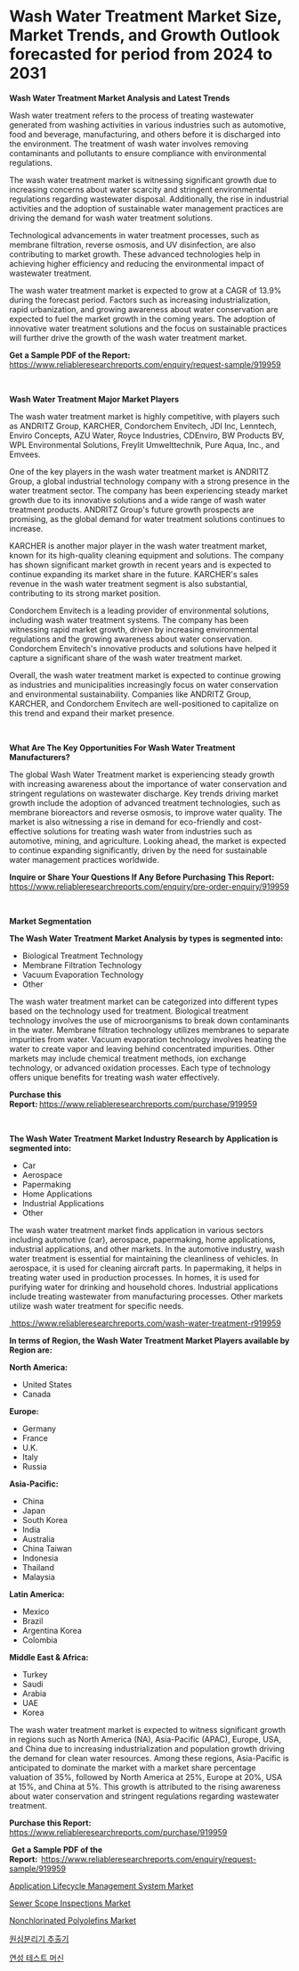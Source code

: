 <p><h1>Wash Water Treatment Market Size, Market Trends, and Growth Outlook forecasted for period from 2024 to 2031</h1></p><p><strong>Wash Water Treatment Market Analysis and Latest Trends</strong></p>
<p><p>Wash water treatment refers to the process of treating wastewater generated from washing activities in various industries such as automotive, food and beverage, manufacturing, and others before it is discharged into the environment. The treatment of wash water involves removing contaminants and pollutants to ensure compliance with environmental regulations.</p><p>The wash water treatment market is witnessing significant growth due to increasing concerns about water scarcity and stringent environmental regulations regarding wastewater disposal. Additionally, the rise in industrial activities and the adoption of sustainable water management practices are driving the demand for wash water treatment solutions.</p><p>Technological advancements in water treatment processes, such as membrane filtration, reverse osmosis, and UV disinfection, are also contributing to market growth. These advanced technologies help in achieving higher efficiency and reducing the environmental impact of wastewater treatment.</p><p>The wash water treatment market is expected to grow at a CAGR of 13.9% during the forecast period. Factors such as increasing industrialization, rapid urbanization, and growing awareness about water conservation are expected to fuel the market growth in the coming years. The adoption of innovative water treatment solutions and the focus on sustainable practices will further drive the growth of the wash water treatment market.</p></p>
<p><strong>Get a Sample PDF of the Report:&nbsp;</strong> <a href="https://www.reliableresearchreports.com/enquiry/request-sample/919959">https://www.reliableresearchreports.com/enquiry/request-sample/919959</a></p>
<p>&nbsp;</p>
<p><strong>Wash Water Treatment Major Market Players</strong></p>
<p><p>The wash water treatment market is highly competitive, with players such as ANDRITZ Group, KARCHER, Condorchem Envitech, JDI Inc, Lenntech, Enviro Concepts, AZU Water, Royce Industries, CDEnviro, BW Products BV, WPL Environmental Solutions, Freylit Umwelttechnik, Pure Aqua, Inc., and Emvees. </p><p>One of the key players in the wash water treatment market is ANDRITZ Group, a global industrial technology company with a strong presence in the water treatment sector. The company has been experiencing steady market growth due to its innovative solutions and a wide range of wash water treatment products. ANDRITZ Group's future growth prospects are promising, as the global demand for water treatment solutions continues to increase.</p><p>KARCHER is another major player in the wash water treatment market, known for its high-quality cleaning equipment and solutions. The company has shown significant market growth in recent years and is expected to continue expanding its market share in the future. KARCHER's sales revenue in the wash water treatment segment is also substantial, contributing to its strong market position.</p><p>Condorchem Envitech is a leading provider of environmental solutions, including wash water treatment systems. The company has been witnessing rapid market growth, driven by increasing environmental regulations and the growing awareness about water conservation. Condorchem Envitech's innovative products and solutions have helped it capture a significant share of the wash water treatment market.</p><p>Overall, the wash water treatment market is expected to continue growing as industries and municipalities increasingly focus on water conservation and environmental sustainability. Companies like ANDRITZ Group, KARCHER, and Condorchem Envitech are well-positioned to capitalize on this trend and expand their market presence.</p></p>
<p>&nbsp;</p>
<p><strong>What Are The Key Opportunities For Wash Water Treatment Manufacturers?</strong></p>
<p><p>The global Wash Water Treatment market is experiencing steady growth with increasing awareness about the importance of water conservation and stringent regulations on wastewater discharge. Key trends driving market growth include the adoption of advanced treatment technologies, such as membrane bioreactors and reverse osmosis, to improve water quality. The market is also witnessing a rise in demand for eco-friendly and cost-effective solutions for treating wash water from industries such as automotive, mining, and agriculture. Looking ahead, the market is expected to continue expanding significantly, driven by the need for sustainable water management practices worldwide.</p></p>
<p><strong>Inquire or Share Your Questions If Any Before Purchasing This Report:</strong> <a href="https://www.reliableresearchreports.com/enquiry/pre-order-enquiry/919959">https://www.reliableresearchreports.com/enquiry/pre-order-enquiry/919959</a></p>
<p>&nbsp;</p>
<p><strong>Market Segmentation</strong></p>
<p><strong>The Wash Water Treatment Market Analysis by types is segmented into:</strong></p>
<p><ul><li>Biological Treatment Technology</li><li>Membrane Filtration Technology</li><li>Vacuum Evaporation Technology</li><li>Other</li></ul></p>
<p><p>The wash water treatment market can be categorized into different types based on the technology used for treatment. Biological treatment technology involves the use of microorganisms to break down contaminants in the water. Membrane filtration technology utilizes membranes to separate impurities from water. Vacuum evaporation technology involves heating the water to create vapor and leaving behind concentrated impurities. Other markets may include chemical treatment methods, ion exchange technology, or advanced oxidation processes. Each type of technology offers unique benefits for treating wash water effectively.</p></p>
<p><strong>Purchase this Report:&nbsp;</strong><a href="https://www.reliableresearchreports.com/purchase/919959">https://www.reliableresearchreports.com/purchase/919959</a></p>
<p>&nbsp;</p>
<p><strong>The Wash Water Treatment Market Industry Research by Application is segmented into:</strong></p>
<p><ul><li>Car</li><li>Aerospace</li><li>Papermaking</li><li>Home Applications</li><li>Industrial Applications</li><li>Other</li></ul></p>
<p><p>The wash water treatment market finds application in various sectors including automotive (car), aerospace, papermaking, home applications, industrial applications, and other markets. In the automotive industry, wash water treatment is essential for maintaining the cleanliness of vehicles. In aerospace, it is used for cleaning aircraft parts. In papermaking, it helps in treating water used in production processes. In homes, it is used for purifying water for drinking and household chores. Industrial applications include treating wastewater from manufacturing processes. Other markets utilize wash water treatment for specific needs.</p></p>
<p><a href="https://www.reliableresearchreports.com/wash-water-treatment-r919959">&nbsp;https://www.reliableresearchreports.com/wash-water-treatment-r919959</a></p>
<p><strong>In terms of Region, the Wash Water Treatment Market Players available by Region are:</strong></p>
<p>
    <p> <strong> North America: </strong>
        <ul>
            <li>United States</li>
            <li>Canada</li>
        </ul>
        </p> 
    <p> <strong> Europe: </strong>
        <ul>
            <li>Germany</li>
            <li>France</li>
            <li>U.K.</li>
            <li>Italy</li>
            <li>Russia</li>
        </ul>
        </p> 
    <p> <strong> Asia-Pacific: </strong>
        <ul>
            <li>China</li>
            <li>Japan</li>
            <li>South Korea</li>
            <li>India</li>
            <li>Australia</li>
            <li>China Taiwan</li>
            <li>Indonesia</li>
            <li>Thailand</li>
            <li>Malaysia</li>
        </ul>
        </p> 
    <p> <strong> Latin America: </strong>
        <ul>
            <li>Mexico</li>
            <li>Brazil</li>
            <li>Argentina Korea</li>
            <li>Colombia</li>
        </ul>
        </p> 
    <p> <strong> Middle East & Africa: </strong>
        <ul>
            <li>Turkey</li>
            <li>Saudi</li>
            <li>Arabia</li>
            <li>UAE</li>
            <li>Korea</li>
        </ul>
    </p>
    </p>
<p><p>The wash water treatment market is expected to witness significant growth in regions such as North America (NA), Asia-Pacific (APAC), Europe, USA, and China due to increasing industrialization and population growth driving the demand for clean water resources. Among these regions, Asia-Pacific is anticipated to dominate the market with a market share percentage valuation of 35%, followed by North America at 25%, Europe at 20%, USA at 15%, and China at 5%. This growth is attributed to the rising awareness about water conservation and stringent regulations regarding wastewater treatment.</p></p>
<p><strong>Purchase this Report: </strong><a href="https://www.reliableresearchreports.com/purchase/919959">https://www.reliableresearchreports.com/purchase/919959</a></p>
<p>&nbsp;<strong>Get a Sample PDF of the Report:&nbsp;&nbsp;</strong><a href="https://www.reliableresearchreports.com/enquiry/request-sample/919959">https://www.reliableresearchreports.com/enquiry/request-sample/919959</a></p>
<p><strong></strong></p>
<p><p><a href="https://github.com/wusalecollins540tpqoz/Market-Research-Report-List-2/blob/main/application-lifecycle-management-system-market.md">Application Lifecycle Management System Market</a></p><p><a href="https://github.com/kathiaseamanalvaradovlprc2h/Market-Research-Report-List-2/blob/main/sewer-scope-inspections-market.md">Sewer Scope Inspections Market</a></p><p><a href="https://www.linkedin.com/pulse/nonchlorinated-polyolefins-market-offers-provide-insightful-dz0ff?trackingId=1rZmxQo11cXdV4LGmSk5SA%3D%3D">Nonchlorinated Polyolefins Market</a></p><p><a href="https://github.com/valroy852/Market-Research-Report-List-1/blob/main/645471751808.md">원심분리기 추출기</a></p><p><a href="https://github.com/royErdmtyan906778/Market-Research-Report-List-1/blob/main/146071451807.md">연성 테스트 머신</a></p></p>